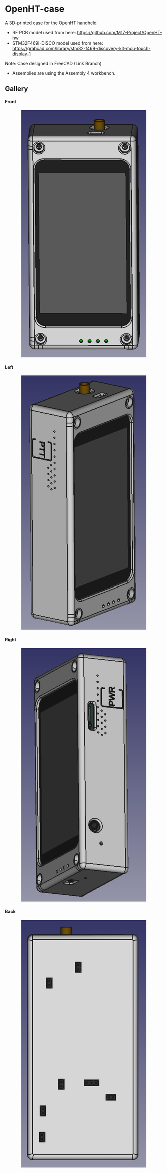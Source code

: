 # OpenHT-case
A 3D-printed case for the OpenHT handheld

* RF PCB model used from here: https://github.com/M17-Project/OpenHT-hw
* STM32F469I-DISCO model used from here: https://grabcad.com/library/stm32-f469-discovery-kit-mcu-touch-display-1

Note: Case designed in FreeCAD (Link Branch)
* Assemblies are using the Assembly 4 workbench.

## Gallery
#### Front
<center><img src="https://github.com/M17-Project/OpenHT-case/blob/main/views/front_above.png" width="400"></center>

#### Left
<center><img src="https://github.com/M17-Project/OpenHT-case/blob/main/views/left_iso.png" width="400"></center>

#### Right
<center><img src="https://github.com/M17-Project/OpenHT-case/blob/main/views/right_iso.png" width="400"></center>

#### Back
<center><img src="https://github.com/M17-Project/OpenHT-case/blob/main/views/back.png" width="400"></center>

